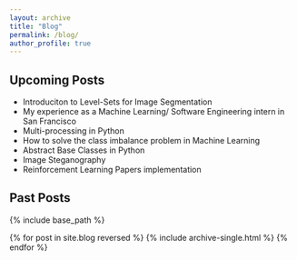 ```yaml
---
layout: archive
title: "Blog"
permalink: /blog/
author_profile: true
---
```


## Upcoming Posts
* Introduciton to Level-Sets for Image Segmentation
* My experience as a Machine Learning/ Software Engineering intern in San Francisco
* Multi-processing in Python
* How to solve the class imbalance problem in Machine Learning
* Abstract Base Classes in Python
* Image Steganography
* Reinforcement Learning Papers implementation

## Past Posts
{% include base_path %}

{% for post in site.blog reversed %}
  {% include archive-single.html %}
{% endfor %}
